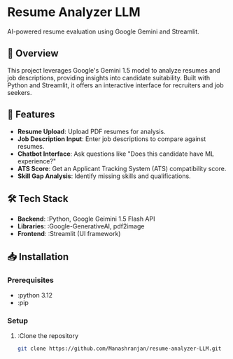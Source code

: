 # Resume Analyzer LLM

AI-powered resume evaluation using Google Gemini and Streamlit.

## 🧠 Overview

This project leverages Google's Gemini 1.5 model to analyze resumes and job descriptions, providing insights into candidate suitability. Built with Python and Streamlit, it offers an interactive interface for recruiters and job seekers.

## 🚀 Features

- **Resume Upload**: Upload PDF resumes for analysis.
- **Job Description Input**: Enter job descriptions to compare against resumes.
- **Chatbot Interface**: Ask questions like "Does this candidate have ML experience?"
- **ATS Score**: Get an Applicant Tracking System (ATS) compatibility score.
- **Skill Gap Analysis**: Identify missing skills and qualifications.

## 🛠️ Tech Stack

- **Backend**: :Python, Google Geimini 1.5 Flash API
- **Libraries**: :Google-GenerativeAI, pdf2image
- **Frontend**: :Streamlit (UI framework)

## 📥 Installation

### Prerequisites

- :python 3.12
- :pip

### Setup

1. :Clone the repository

   ```bash
   git clone https://github.com/Manashranjan/resume-analyzer-LLM.git
   

